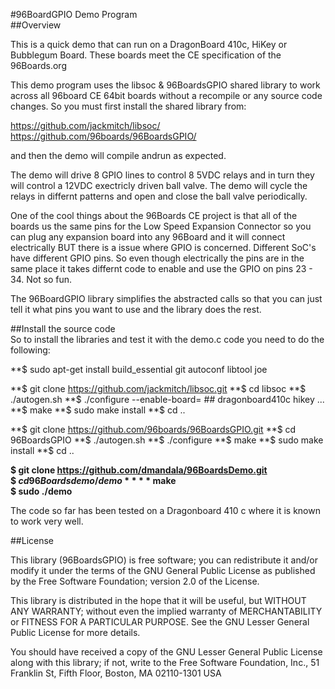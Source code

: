 #96BoardGPIO Demo Program  
##Overview  

This is a quick demo that can run on a DragonBoard 410c, HiKey or Bubblegum Board.
These boards meet the CE specification of the 96Boards.org 

This demo program uses the libsoc & 96BoardsGPIO shared library to work
across all 96board CE 64bit boards without a recompile or any source code
changes.  So you must first install the shared library from:

https://github.com/jackmitch/libsoc/
https://github.com/96boards/96BoardsGPIO/
 
and then the demo will compile andrun as expected.

The demo will drive 8 GPIO lines to control 8 5VDC relays and in turn they
will control a 12VDC exectricly driven ball valve.  The demo will cycle the
relays in differnt patterns and open and close the ball valve periodically.

One of the cool things about the 96Boards CE project is that all of the
boards us the same pins for the Low Speed Expansion Connector so you can
plug any expansion board into any 96Board and it will connect electrically
BUT there is a issue where GPIO is concerned.  Different SoC's have
different GPIO pins.  So even though electrically the pins are in the same
place it takes differnt code to enable and use the GPIO on pins 23 - 34. 
Not so fun.

The 96BoardGPIO library simplifies the abstracted calls so that you can just
tell it what pins you want to use and the library does the rest.  

##Install the source code  
So to install the libraries and test it with the demo.c code you need
to do the following:

**$ sudo apt-get install build_essential git autoconf libtool joe

**$ git clone https://github.com/jackmitch/libsoc.git
**$ cd libsoc
**$ ./autogen.sh
**$ ./configure --enable-board=<boardname> ## dragonboard410c hikey ...
**$ make
**$ sudo make install
**$ cd ..

**$ git clone https://github.com/96boards/96BoardsGPIO.git
**$ cd 96BoardsGPIO
**$ ./autogen.sh
**$ ./configure
**$ make
**$ sudo make install
**$ cd ..

**$ git clone https://github.com/dmandala/96BoardsDemo.git**  
**$ $cd 96Boardsdemo/demo**  
**$ make**  
**$ sudo ./demo**  

The code so far has been tested on a Dragonboard 410 c where it is known to
work very well.

##License

This library (96BoardsGPIO) is free software; you can redistribute it
and/or modify it under the terms of the GNU General Public License
as published by the Free Software Foundation; version 2.0 of the
License.

This library is distributed in the hope that it will be useful, 
but WITHOUT ANY WARRANTY; without even the implied warranty of
MERCHANTABILITY or FITNESS FOR A PARTICULAR PURPOSE.  See the GNU 
Lesser General Public License for more details.

You should have received a copy of the GNU Lesser General Public 
License along with this library; if not, write to the Free Software 
Foundation, Inc., 51 Franklin St, Fifth Floor, Boston, MA 02110-1301 USA

